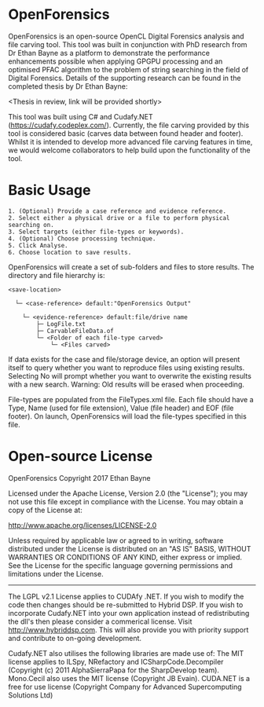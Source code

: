 # OpenForensics
OpenForensics is an open-source OpenCL Digital Forensics analysis and file carving tool. This tool was built in conjunction with PhD research from Dr Ethan Bayne as a platform to demonstrate the performance enhancements possible when applying GPGPU processing and an optimised PFAC algorithm to the problem of string searching in the field of Digital Forensics. Details of the supporting research can be found in the completed thesis by Dr Ethan Bayne:

<Thesis in review, link will be provided shortly>

This tool was built using C# and Cudafy.NET (https://cudafy.codeplex.com/). Currently, the file carving provided by this tool is considered basic (carves data between found header and footer). Whilst it is intended to develop more advanced file carving features in time, we would welcome collaborators to help build upon the functionality of the tool.

# Basic Usage
    1. (Optional) Provide a case reference and evidence reference.
    2. Select either a physical drive or a file to perform physical searching on.
    3. Select targets (either file-types or keywords).
    4. (Optional) Choose processing technique.
    5. Click Analyse.
    6. Choose location to save results.

OpenForensics will create a set of sub-folders and files to store results. The directory and file hierarchy is: 

    <save-location>

      └─ <case-reference> default:"OpenForensics Output"
 
        └─ <evidence-reference> default:file/drive name
            ├─ LogFile.txt
            ├─ CarvableFileData.of
            └─ <Folder of each file-type carved>
                └─ <Files carved>

If data exists for the case and file/storage device, an option will present itself to query whether you want to reproduce files using existing results. Selecting No will prompt whether you want to overwrite the existing results with a new search. Warning: Old results will be erased when proceeding.

File-types are populated from the FileTypes.xml file. Each file should have a Type, Name (used for file extension), Value (file header) and EOF (file footer). On launch, OpenForensics will load the file-types specified in this file.

# Open-source License
OpenForensics Copyright 2017 Ethan Bayne

Licensed under the Apache License, Version 2.0 (the "License"); you may not use this file except in compliance with the License. You may obtain a copy of the License at:

http://www.apache.org/licenses/LICENSE-2.0

Unless required by applicable law or agreed to in writing, software distributed under the License is distributed on an "AS IS" BASIS, WITHOUT WARRANTIES OR CONDITIONS OF ANY KIND, either express or implied. See the License for the specific language governing permissions and limitations under the License.

---

The LGPL v2.1 License applies to CUDAfy .NET. If you wish to modify the code then changes should be re-submitted to Hybrid DSP. If you wish to incorporate Cudafy.NET into your own application instead of redistributing the dll's then please consider a commerical license. Visit http://www.hybriddsp.com. This will also provide you with priority support and contribute to on-going development.

Cudafy.NET also utilises the following libraries are made use of:
The MIT license applies to ILSpy, NRefactory and ICSharpCode.Decompiler (Copyright (c) 2011 AlphaSierraPapa for the SharpDevelop team).
Mono.Cecil also uses the MIT license (Copyright JB Evain).
CUDA.NET is a free for use license (Copyright Company for Advanced Supercomputing Solutions Ltd)
